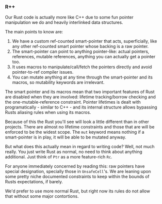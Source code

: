 ### R++

Our Rust code is actually more like C++ due to some fun pointer manipulation we do and heavily interlinked data structures.

The main points to know are:

1. We have a custom ref-counted smart-pointer that acts, superficially, like any other ref-counted smart pointer whose backing is a raw pointer.
2. The smart-pointer can point to anything pointer-like: actual pointers, references, mutable references, anything you can actually get a pointer too.
3. It uses macros to manipulate/call/fetch the pointers directly and avoid pointer-to-ref compiler issues.
4. You can mutate anything at any time through the smart-pointer and its macros, so mutability keywords are irrelevant.

The smart pointer and its macros mean that two important features of Rust are disabled when they are involved: lifetime tracking/borrow checking and the one-mutable-reference constraint. 
Pointer lifetimes is dealt with programatically - similar to C++ - and its internal structure allows bypassing Rusts aliasing rules when using its macros.

Because of this the Rust you'll see will look a little different than in other projects. There are almost no lifetime constraints and those that are will be enforced to be the widest scope.
The `mut` keyword means nothing if a smart-pointer is in play, it will be able to be mutated anyway.

But what does this actually mean in regard to writing code? Well, not much really. 
You just write Rust as normal, no need to think about anything additional. 
Just think of `Ptr` as a more feature-rich `Rc`.

For anyone immediately concerned by reading this: raw pointers have special designation, specially those in `UnsafeCell`'s.
We are leaning upon some pretty niche documented constraints to keep within the bounds of Rusts expectations, if barely.

We'd prefer to use more normal Rust, but right now its rules do not allow that without some major contortions.

